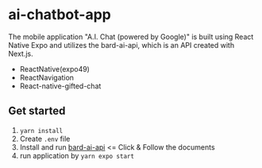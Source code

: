 # ai-chatbot-app
The mobile application "A.I. Chat (powered by Google)" is built using React Native Expo and utilizes the bard-ai-api, which is an API created with Next.js.

- ReactNative(expo49)
- ReactNavigation
- React-native-gifted-chat


## Get started
1. ```yarn install```
2. Create ```.env``` file
3. Install and run [bard-ai-api](https://github.com/puckj/bard-ai-api) <= Click & Follow the documents
4. run application by ```yarn expo start```
